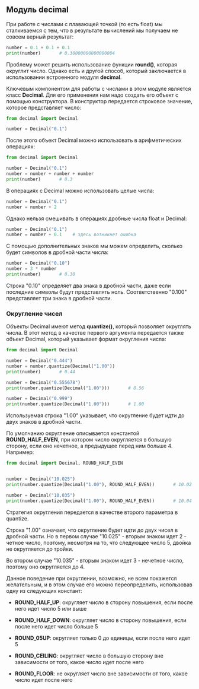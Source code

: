 ## Модуль decimal

При работе с числами с плавающей точкой (то есть float) мы сталкиваемся с тем, что в результате вычислений мы получаем не совсем верный результат:

```py
number = 0.1 + 0.1 + 0.1
print(number)       # 0.30000000000000004
```

Проблему может решить использование функции **round()**, которая округлит число. Однако есть и другой способ, 
который заключается в использовании встроенного модуля **decimal**.

Ключевым компонентом для работы с числами в этом модуле является класс **Decimal**. Для его применения нам надо создать его объект 
с помощью конструктора. В конструктор передается строковое значение, которое представляет число:

```py
from decimal import Decimal

number = Decimal("0.1")
```

После этого объект Decimal можно использовать в арифметических операциях:

```py
from decimal import Decimal

number = Decimal("0.1")
number = number + number + number
print(number)       # 0.3
```

В операциях с Decimal можно использовать целые числа:

```py
number = Decimal("0.1")
number = number + 2
```

Однако нельзя смешивать в операциях дробные числа float и Decimal:

```py
number = Decimal("0.1")
number = number + 0.1    # здесь возникнет ошибка
```

С помощью дополнительных знаков мы можем определить, сколько будет символов в дробной части числа:

```py
number = Decimal("0.10")
number = 3 * number
print(number)       # 0.30
```

Строка "0.10" определяет два знака в дробной части, даже если последние символы будут представлять ноль. Соответственно "0.100" представляет три знака в дробной части.

### Округление чисел

Объекты Decimal имеют метод **quantize()**, который позволяет округлять числа. В этот метод в качестве первого аргумента передается 
также объект Decimal, который указывает формат округления числа:

```py
from decimal import Decimal

number = Decimal("0.444")
number = number.quantize(Decimal("1.00"))
print(number)       # 0.44

number = Decimal("0.555678")
print(number.quantize(Decimal("1.00")))       # 0.56

number = Decimal("0.999")
print(number.quantize(Decimal("1.00")))       # 1.00
```

Используемая строка "1.00" указывает, что округление будет идти до двух знаков в дробной части.

По умолчанию округление описывается константой **ROUND_HALF_EVEN**, при котором число округляется в большую сторону, если оно нечетное, а предыдущее перед ним больше 4. 
Например:

```py
from decimal import Decimal, ROUND_HALF_EVEN


number = Decimal("10.025")
print(number.quantize(Decimal("1.00"), ROUND_HALF_EVEN))       # 10.02

number = Decimal("10.035")
print(number.quantize(Decimal("1.00"), ROUND_HALF_EVEN))       # 10.04
```

Стратегия округления передается в качестве второго параметра в quantize.

Строка "1.00" означает, что округление будет идти до двух чисел в дробной части. Но в первом случае "10.025" - вторым знаком идет 2 - четное число, поэтому, несмотря на то, что следующее число 5, 
двойка не округляется до тройки.

Во втором случае "10.035" - вторым знаком идет 3 - нечетное число, поэтому оно округляется до 4.

Данное поведение при округлении, возможно, не всем покажется желательным, и в этом случае его можно переопределить, использовав одну из следующих констант:

- **ROUND_HALF_UP**: округляет число в сторону повышения, если после него идет число 5 или выше

- **ROUND_HALF_DOWN**: округляет число в сторону повышения, если после него идет число больше 5

- **ROUND_05UP**: округляет только 0 до единицы, если после него идет 5

- **ROUND_CEILING**: округляет число в большую сторону вне зависимости от того, какое число идет после него

- **ROUND_FLOOR**: не округляет число вне зависимости от того, какое число идет после него


